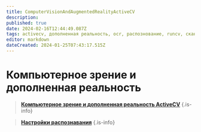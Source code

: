 ```yaml
---
title: ComputerVisionAndAugmentedRealityActiveCV
description: 
published: true
date: 2024-02-16T12:44:49.087Z
tags: activecv, дополненная реальность, ocr, распознование, runcv, сканер
editor: markdown
dateCreated: 2024-01-25T07:43:17.515Z
---
```


# Компьютерное зрение и дополненная реальность
> **[Компьютерное зрение и дополненная реальность ActiveCV](/Documentation/ComputerVisionAndAugmentedRealityActiveCV/ComputerVision)**
{.is-info}

> **[Настройки распознавания](/Documentation/ComputerVisionAndAugmentedRealityActiveCV/RecognitionSettings)**
{.is-info}

